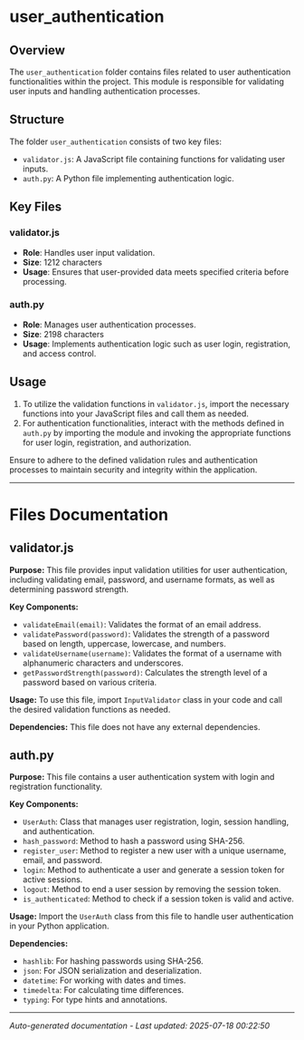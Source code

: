 # user_authentication

## Overview
The `user_authentication` folder contains files related to user authentication functionalities within the project. This module is responsible for validating user inputs and handling authentication processes.

## Structure
The folder `user_authentication` consists of two key files:
- `validator.js`: A JavaScript file containing functions for validating user inputs.
- `auth.py`: A Python file implementing authentication logic.

## Key Files
### validator.js
- **Role**: Handles user input validation.
- **Size**: 1212 characters
- **Usage**: Ensures that user-provided data meets specified criteria before processing.

### auth.py
- **Role**: Manages user authentication processes.
- **Size**: 2198 characters
- **Usage**: Implements authentication logic such as user login, registration, and access control.

## Usage
1. To utilize the validation functions in `validator.js`, import the necessary functions into your JavaScript files and call them as needed.
2. For authentication functionalities, interact with the methods defined in `auth.py` by importing the module and invoking the appropriate functions for user login, registration, and authorization.

Ensure to adhere to the defined validation rules and authentication processes to maintain security and integrity within the application.

---

# Files Documentation

## validator.js

**Purpose:** This file provides input validation utilities for user authentication, including validating email, password, and username formats, as well as determining password strength.

**Key Components:**
- `validateEmail(email)`: Validates the format of an email address.
- `validatePassword(password)`: Validates the strength of a password based on length, uppercase, lowercase, and numbers.
- `validateUsername(username)`: Validates the format of a username with alphanumeric characters and underscores.
- `getPasswordStrength(password)`: Calculates the strength level of a password based on various criteria.

**Usage:** To use this file, import `InputValidator` class in your code and call the desired validation functions as needed.

**Dependencies:** This file does not have any external dependencies.

## auth.py

**Purpose:** This file contains a user authentication system with login and registration functionality.

**Key Components:**
- `UserAuth`: Class that manages user registration, login, session handling, and authentication.
- `hash_password`: Method to hash a password using SHA-256.
- `register_user`: Method to register a new user with a unique username, email, and password.
- `login`: Method to authenticate a user and generate a session token for active sessions.
- `logout`: Method to end a user session by removing the session token.
- `is_authenticated`: Method to check if a session token is valid and active.

**Usage:** Import the `UserAuth` class from this file to handle user authentication in your Python application.

**Dependencies:** 
- `hashlib`: For hashing passwords using SHA-256.
- `json`: For JSON serialization and deserialization.
- `datetime`: For working with dates and times.
- `timedelta`: For calculating time differences.
- `typing`: For type hints and annotations.

---
*Auto-generated documentation - Last updated: 2025-07-18 00:22:50*
